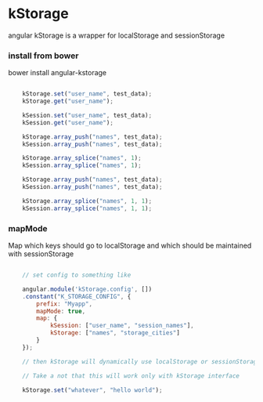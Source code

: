 # kStorage
angular kStorage is a wrapper for localStorage and sessionStorage

### install from bower
bower install angular-kstorage

```javascript

    kStorage.set("user_name", test_data);
    kStorage.get("user_name");

    kSession.set("user_name", test_data);
    kSession.get("user_name");

    kStorage.array_push("names", test_data);
    kSession.array_push("names", test_data);

    kStorage.array_splice("names", 1);
    kSession.array_splice("names", 1);

    kStorage.array_push("names", test_data);
    kSession.array_push("names", test_data);

    kStorage.array_splice("names", 1, 1);
    kSession.array_splice("names", 1, 1);

```
### mapMode
Map which keys should go to localStorage and which should be maintained with sessionStorage


```javascript

    // set config to something like

    angular.module('kStorage.config', [])
    .constant("K_STORAGE_CONFIG", {
        prefix: "Myapp",
        mapMode: true,
        map: {
            kSession: ["user_name", "session_names"],
            kStorage: ["names", "storage_cities"]
        }
    });

    // then kStorage will dynamically use localStorage or sessionStorage...as before.

    // Take a not that this will work only with kStorage interface

    kStorage.set("whatever", "hello world");

```

